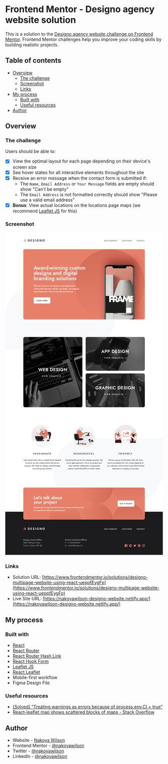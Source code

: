 # Frontend Mentor - Designo agency website solution

This is a solution to the [Designo agency website challenge on Frontend Mentor](https://www.frontendmentor.io/challenges/designo-multipage-website-G48K6rfUT). Frontend Mentor challenges help you improve your coding skills by building realistic projects.

## Table of contents

- [Overview](#overview)
  - [The challenge](#the-challenge)
  - [Screenshot](#screenshot)
  - [Links](#links)
- [My process](#my-process)
  - [Built with](#built-with)
  - [Useful resources](#useful-resources)
- [Author](#author)

## Overview

### The challenge

Users should be able to:

- [x] View the optimal layout for each page depending on their device's screen size
- [x] See hover states for all interactive elements throughout the site
- [x] Receive an error message when the contact form is submitted if:
  - The `Name`, `Email Address` or `Your Message` fields are empty should show "Can't be empty"
  - The `Email Address` is not formatted correctly should show "Please use a valid email address"
- [x] **Bonus**: View actual locations on the locations page maps (we recommend [Leaflet JS](https://leafletjs.com/) for this)

### Screenshot

![](./screenshot.png)

### Links

- Solution URL: [https://www.frontendmentor.io/solutions/designo-multipage-website-using-react-ueppfEygFp](https://www.frontendmentor.io/solutions/designo-multipage-website-using-react-ueppfEygFp)
- Live Site URL: [https://nakoyawilson-designo-website.netlify.app/](https://nakoyawilson-designo-website.netlify.app/)

## My process

### Built with

- [React](https://reactjs.org/)
- [React Router](https://reactrouter.com/)
- [React Router Hash Link](https://github.com/rafgraph/react-router-hash-link#readme)
- [React Hook Form](https://react-hook-form.com/)
- [Leaflet JS](https://leafletjs.com/)
- [React Leaflet](https://react-leaflet.js.org/)
- Mobile-first workflow
- Figma Design File

### Useful resources

- [[Solved] “Treating warnings as errors because of process.env.CI = true”](https://dev.to/kapi1/solved-treating-warnings-as-errors-because-of-process-env-ci-true-bk5)
- [React-leaflet map shows scattered blocks of maps - Stack Overflow](https://stackoverflow.com/questions/72154665/react-leaflet-map-shows-scattered-blocks-of-maps)

## Author

- Website - [Nakoya Wilson](https://nakoyawilson.netlify.app/)
- Frontend Mentor - [@nakoyawilson](https://www.frontendmentor.io/profile/nakoyawilson)
- Twitter - [@nakoyawilson](https://twitter.com/nakoyawilson)
- LinkedIn - [@nakoyawilson](https://www.linkedin.com/in/nakoyawilson/)
